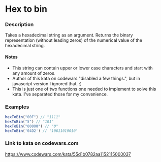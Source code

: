 # Hex to bin

### Description
Takes a hexadecimal string as an argument. Returns the binary representation (without leading zeros) of the numerical value of the hexadecimal string.

#### Notes
* This string can contain upper or lower case characters and start with any amount of zeros.
* Author of this kata on codewars "disabled a few things.", but in javascript version I ignored that. :)
* This is just one of two functions one needed to implement to solve this kata. I've separated those for my convenience.

### Examples
```javascript
hexToBin("00F") // "1111"
hexToBin("5") // "101"
hexToBin("00000") // "0"
hexToBin('04D2') // '10011010010'
```

### Link to kata on codewars.com
https://www.codewars.com/kata/55d1b0782aa1152115000037
